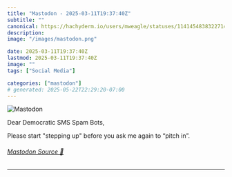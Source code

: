 ```yaml
---
title: "Mastodon - 2025-03-11T19:37:40Z"
subtitle: ""
canonical: https://hachyderm.io/users/mweagle/statuses/114145483832271479
description:
image: "/images/mastodon.png"

date: 2025-03-11T19:37:40Z
lastmod: 2025-03-11T19:37:40Z
image: ""
tags: ["Social Media"]

categories: ["mastodon"]
# generated: 2025-05-22T22:29:20-07:00
---
```

![Mastodon](/images/mastodon.png)

<p>Dear Democratic SMS Spam Bots,</p><p>Please start &quot;stepping up&quot; before you ask me again to “pitch in”.</p>


###### [Mastodon Source 🐘](https://hachyderm.io/@mweagle/114145483832271479)

___
